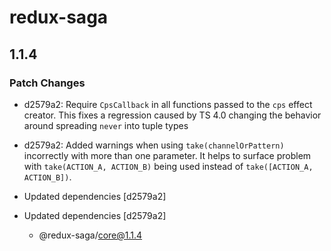 # redux-saga

## 1.1.4
### Patch Changes

- d2579a2: Require `CpsCallback` in all functions passed to the `cps` effect creator. This fixes a regression caused by TS 4.0 changing the behavior around spreading `never` into tuple types
- d2579a2: Added warnings when using `take(channelOrPattern)` incorrectly with more than one parameter. It helps to surface problem with `take(ACTION_A, ACTION_B)` being used instead of `take([ACTION_A, ACTION_B])`.

- Updated dependencies [d2579a2]
- Updated dependencies [d2579a2]
  - @redux-saga/core@1.1.4
